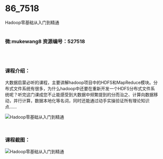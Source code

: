 # 86_7518
Hadoop零基础从入门到精通
<br/></br>
<h3>微:mukewang8 资源编号：527518</h3>
<br/></br>
<h3>课程介绍：</h3>
<p>大数据启蒙必听的课程，主要讲解hadoop项目中的HDFS和MapReduce模块。分布式文件系统有很多，为什么hadoop中还要在重新开发一个HDFS分布式文件系统呢？听完这门课成您不止能感受到大数据中频繁提到的分而治之、计算向数据移动，并行计算，数据本地化等名词，同时还能通过动手实操验证所有理论知识点......</p>
<p><img src="https://www.ko996.com/wp-content/uploads/img/2019/09/356-62-300x169.jpg" alt="Hadoop零基础从入门到精通"></p>
<p>&nbsp;</p>
<div class="info-desc">
<h3>课程截图：</h3>
<p><img src="https://www.ko996.com/wp-content/uploads/img/2019/09/1-114.png" alt="Hadoop零基础从入门到精通"></p>


			
</div>
